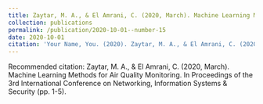 ```yaml
---
title: Zaytar, M. A., & El Amrani, C. (2020, March). Machine Learning Methods for Air Quality Monitoring. In Proceedings of the 3rd International Conference on Networking, Information Systems & Security (pp. 1-5).
collection: publications
permalink: /publication/2020-10-01--number-15
date: 2020-10-01
citation: 'Your Name, You. (2020). Zaytar, M. A., & El Amrani, C. (2020, March). Machine Learning Methods for Air Quality Monitoring. In Proceedings of the 3rd International Conference on Networking, Information Systems & Security (pp. 1-5). <i>Journal X</i>. 1(1).'
---
```


Recommended citation: Zaytar, M. A., & El Amrani, C. (2020, March). Machine Learning Methods for Air Quality Monitoring. In Proceedings of the 3rd International Conference on Networking, Information Systems & Security (pp. 1-5).
